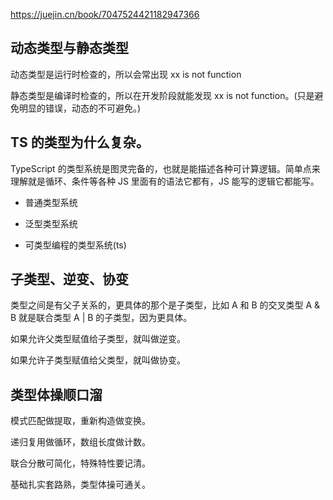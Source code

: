 <https://juejin.cn/book/7047524421182947366>

## 动态类型与静态类型

动态类型是运行时检查的，所以会常出现 xx is not function

静态类型是编译时检查的，所以在开发阶段就能发现 xx is not function。(只是避免明显的错误，动态的不可避免。)

## TS 的类型为什么复杂。

TypeScript 的类型系统是图灵完备的，也就是能描述各种可计算逻辑。简单点来理解就是循环、条件等各种 JS 里面有的语法它都有，JS 能写的逻辑它都能写。

- 普通类型系统

- 泛型类型系统

- 可类型编程的类型系统(ts)

## 子类型、逆变、协变

类型之间是有父子关系的，更具体的那个是子类型，比如 A 和 B 的交叉类型 A & B 就是联合类型 A | B 的子类型，因为更具体。

如果允许父类型赋值给子类型，就叫做逆变。

如果允许子类型赋值给父类型，就叫做协变。

## 类型体操顺口溜

模式匹配做提取，重新构造做变换。

递归复用做循环，数组长度做计数。

联合分散可简化，特殊特性要记清。

基础扎实套路熟，类型体操可通关。
